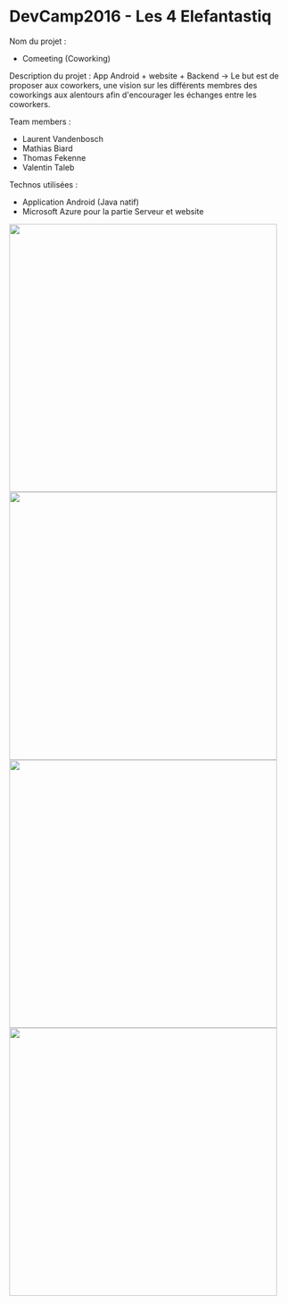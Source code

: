 # DevCamp2016 - Les 4 Elefantastiq


Nom du projet :
- Comeeting (Coworking)

Description du projet :
App Android + website + Backend -> Le but est de proposer aux coworkers, une vision sur les différents membres des coworkings aux alentours afin d'encourager les échanges entre les coworkers.

Team members :

- Laurent Vandenbosch
- Mathias Biard
- Thomas Fekenne
- Valentin Taleb

Technos utilisées :
- Application Android (Java natif)
- Microsoft Azure pour la partie Serveur et website


<img src="/Screenshots/Screenshot_1.png" width="480">
<img src="/Screenshots/Screenshot_2.png" width="480">
<img src="/Screenshots/Screenshot_3.png" width="480">
<img src="/Screenshots/Screenshot_4.png" width="480">
